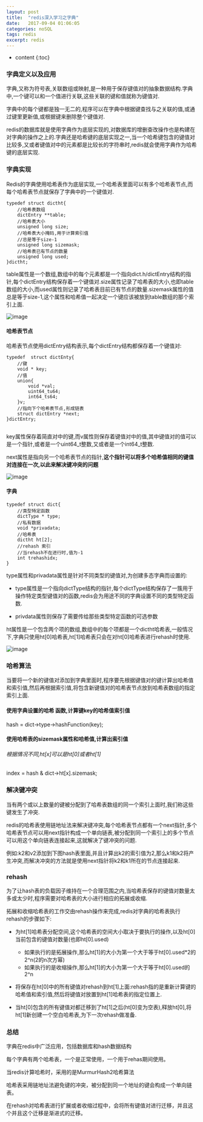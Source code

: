 ```yaml
---
layout: post
title:  "redis深入学习之字典"
date:   2017-09-04 01:06:05
categories: noSQL
tags: redis
excerpt: redis
---
```



* content
{:toc}

### 字典定义以及应用

字典,又称为符号表,关联数组或映射,是一种用于保存键值对的抽象数据结构.字典中,一个键可以和一个值进行关联,这些关联的键和值就称为键值对.

字典中的每个键都是独一无二的,程序可以在字典中根据键查找与之关联的值,或通过键里更新值,或根据键来删除整个键值对.

redis的数据库就是使用字典作为底层实现的,对数据库的增删查改操作也是构建在对字典的操作之上的.字典还是哈希键的底层实现之一,当一个哈希键包含的键值对比较多,又或者键值对中的元素都是比较长的字符串时,redis就会使用字典作为哈希键的底层实现.


### 字典实现

Redis的字典使用哈希表作为底层实现,一个哈希表里面可以有多个哈希表节点,而每个哈希表节点就保存了字典中的一个键值对.

```
typedef struct dictht{
    //哈希表数组
    dictEntry **table;
    //哈希表大小
    unsigned long size;
    //哈希表大小掩码,用于计算索引值
    //总是等于size-1
    unsigned long sizemask;
    //哈希表已有节点的数量
    unsigned long used;
}dictht;

```
table属性是一个数组,数组中的每个元素都是一个指向dict.h/dictEntry结构的指针,每个dictEntry结构保存着一个键值对.size属性记录了哈希表的大小,也即table数组的大小,而used属性则记录了哈希表目前已有节点的数量.sizemask属性的值总是等于size-1,这个属性和哈希值一起决定一个键应该被放到table数组的那个索引上面.

![image](https://ws1.sinaimg.cn/large/b1eb59d9ly1fwxnzmlehtj20bi06zq3i.jpg)


#### 哈希表节点

哈希表节点使用dictEntry结构表示,每个dictEntry结构都保存着一个键值对:

```
typedef  struct dictEnty{
    //键
    void * key;
    //值
    union{
        void *val;
        uint64_tu64;
        int64_ts64;
    }v;
    //指向下个哈希表节点,形成链表
    struct dictEntry *next;
}dictEntry;


```

key属性保存着简直对中的键,而v属性则保存着键值对中的值,其中键值对的值可以是一个指针,或者是一个uint64_t整数,又或者是一个int64_t整数.

next属性是指向另一个哈希表节点的指针,**这个指针可以将多个哈希值相同的键值对连接在一次,以此来解决键冲突的问题**

![image](https://ws1.sinaimg.cn/large/b1eb59d9ly1fwxo3kaxdcj20lg07f0ts.jpg)

#### 字典

```
typedef struct dict{
    //类型特定函数
    dictType * type;
    //私有数据
    void *privadata;
    //哈希表
    dictht ht[2];
    //rehash 索引
    //当rehash不在进行时,值为-1
    int trehashidx;
}

```

type属性和privadata属性是针对不同类型的键值对,为创建多态字典而设置的:

- type属性是一个指向dictType结构的指针,每个dictType结构保存了一簇用于操作特定类型键值对的函数,redis会为用途不同的字典设置不同的类型特定函数.

- privdata属性则保存了需要传给那些类型特定函数的可选参数

ht属性是一个包含两个项的数组,数组中的每个项都是一个dictht哈希表,一般情况下,字典只使用ht[0]哈希表,ht[1]哈希表只会在对ht[0]哈希表进行rehash时使用.

![image](https://ws1.sinaimg.cn/large/b1eb59d9ly1fwxo6wlbuhj20lr0cbabs.jpg)


### 哈希算法

当要将一个新的键值对添加到字典里面时,程序要先根据键值对的键计算出哈希值和索引值,然后再根据索引值,将包含新键值对的哈希表节点放到哈希表数组的指定索引上面.

#### 使用字典设置的哈希 函数,计算键key的哈希值索引值

hash = dict->type->hashFunction(key);
#### 使用哈希表的sizemask属性和哈希值,计算出索引值
###### 根据情况不同,ht[x]可以是ht[0]或者ht[1]
index = hash & dict->ht[x].sizemask;


### 解决键冲突

当有两个或以上数量的键被分配到了哈希表数组的同一个索引上面时,我们称这些键发生了冲突.

redis的哈希表使用链地址法来解决键冲突,每个哈希表节点都有一个next指针,多个哈希表节点可以用next指针构成一个单向链表,被分配到同一个索引上的多个节点可以用这个单向链表连接起来,这就解决了键冲突的问题.

例如:k2和v2添加到下图hash表里面,并且计算出k2的索引值为2,那么k1和k2将产生冲突,而解决冲突的方法就是使用next指针将k2和k1所在的节点连接起来.



### rehash

为了让hash表的负载因子维持在一个合理范围之内,当哈希表保存的键值对数量太多或太少时,程序需要对哈希表的大小进行相应的拓展或收缩.

拓展和收缩哈希表的工作交由rehash操作来完成,redis对字典的哈希表执行rehash的步骤如下:

- 为ht[1]哈希表分配空间,这个哈希表的空间大小取决于要执行的操作,以及ht[0]当前包含的键值对数量(也即ht[0].used)
  - 如果执行的是拓展操作,那么ht[1]的大小为第一个大于等于ht[0].used*2的2^n(2的n次方幂)
  - 如果执行的是收缩操作,那么ht[1]的大小为第一个大于等于ht[0].used的2^n

- 将保存在ht[0]中的所有键值对rehash到ht[1]上面:rehash指的是重新计算键的哈希值和索引值,然后将键值对放置到ht[1]哈希表的指定位置上.

- 当ht[0]包含的所有键值对都迁移到了ht[1]之后(ht[0]变为空表),释放ht[0],将ht[1]新创建一个空白哈希表,为下一次rehash做准备.

### 总结

字典在redis中广泛应用，包括数据库和hash数据结构

每个字典有两个哈希表，一个是正常使用，一个用于rehas期间使用。

当redis计算哈希时，采用的是MurmurHash2哈希算法

哈希表采用链地址法避免键的冲突，被分配到同一个地址的键会构成一个单向链表。

在rehash对哈希表进行扩展或者收缩过程中，会将所有键值对进行迁移，并且这个并且这个迁移是渐进式的迁移。
